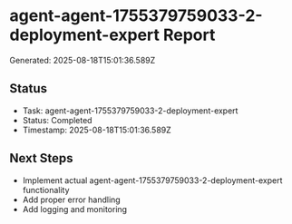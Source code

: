 # agent-agent-1755379759033-2-deployment-expert Report

Generated: 2025-08-18T15:01:36.589Z

## Status
- Task: agent-agent-1755379759033-2-deployment-expert
- Status: Completed
- Timestamp: 2025-08-18T15:01:36.589Z

## Next Steps
- Implement actual agent-agent-1755379759033-2-deployment-expert functionality
- Add proper error handling
- Add logging and monitoring
